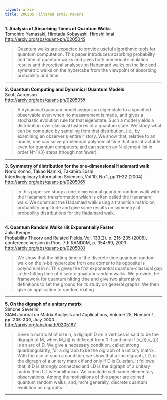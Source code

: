 ```yaml
---
layout: arxiv
title: 200205 Filtered arXiv Papers
---
```


**1.    Analysis of Absorbing Times of Quantum Walks**  
Tomohiro Yamasaki, Hirotada Kobayashi, Hiroshi Imai  
http://arxiv.org/abs/quant-ph/0205045  
<blockquote>
<p>
Quantum walks are expected to provide useful algorithmic tools for quantum computation. This paper introduces absorbing probability and time of quantum walks and gives both numerical simulation results and theoretical analyses on Hadamard walks on the line and symmetric walks on the hypercube from the viewpoint of absorbing probability and time.
</p>
</blockquote>

------

**2.    Quantum Computing and Dynamical Quantum Models**  
Scott Aaronson  
http://arxiv.org/abs/quant-ph/0205059  
<blockquote>
<p>
A dynamical quantum model assigns an eigenstate to a specified observable even when no measurement is made, and gives a stochastic evolution rule for that eigenstate. Such a model yields a distribution over classical histories of a quantum state. We study what can be computed by sampling from that distribution, i.e., by examining an observer's entire history. We show that, relative to an oracle, one can solve problems in polynomial time that are intractable even for quantum computers; and can search an N-element list in order N^{1/3} steps (though not fewer).
</p>
</blockquote>

------

**3.    Symmetry of distribution for the one-dimensional Hadamard walk**  
Norio Konno, Takao Namiki, Takahiro Soshi  
Interdisciplinary Information Sciences, Vol.10, No.1, pp.11-22 (2004)  
http://arxiv.org/abs/quant-ph/0205065  
<blockquote>
<p>
In this paper we study a one-dimensional quantum random walk with the Hadamard transformation which is often called the Hadamard walk. We construct the Hadamard walk using a transition matrix on probability amplitude and give some results on symmetry of probability distributions for the Hadamard walk.
</p>
</blockquote>

------

**4.    Quantum Random Walks Hit Exponentially Faster**  
Julia Kempe  
Probability Theory and Related Fields, Vol. 133(2), p. 215-235 (2005), conference version in Proc. 7th RANDOM, p. 354-69, 2003  
http://arxiv.org/abs/quant-ph/0205083  
<blockquote>
<p>
We show that the hitting time of the discrete time quantum random walk on the n-bit hypercube from one corner to its opposite is polynomial in n. This gives the first exponential quantum-classical gap in the hitting time of discrete quantum random walks. We provide the framework for quantum hitting time and give two alternative definitions to set the ground for its study on general graphs. We then give an application to random routing.
</p>
</blockquote>

------

**5.    On the digraph of a unitary matrix**  
Simone Severini  
SIAM Journal on Matrix Analysis and Applications, Volume 25, Number 1, pp. 295-300, July 2003  
http://arxiv.org/abs/math/0205187  
<blockquote>
<p>
Given a matrix M of size n, a digraph D on n vertices is said to be the digraph of M, when M_{ij} is different from 0 if and only if (v_{i},v_{j}) is an arc of D. We give a necessary condition, called strong quadrangularity, for a digraph to be the digraph of a unitary matrix. With the use of such a condition, we show that a line digraph, LD, is the digraph of a unitary matrix if and only if D is Eulerian. It follows that, if D is strongly connected and LD is the digraph of a unitary matrix then LD is Hamiltonian. We conclude with some elementary observations. Among the motivations of this paper are coined quantum random walks, and, more generally, discrete quantum evolution on digraphs.
</p>
</blockquote>

------

